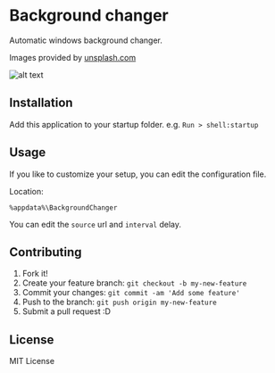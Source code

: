# Background changer

Automatic windows background changer.

Images provided by [unsplash.com](https://unsplash.com/)

![alt text](https://source.unsplash.com/random/340x191 "Source: unsplash.com")

## Installation

Add this application to your startup folder. e.g. ``Run > shell:startup``

## Usage

If you like to customize your setup, you can edit the configuration file.

Location:
```
%appdata%\BackgroundChanger
```

You can edit the ``source`` url and ``interval`` delay.

## Contributing

1. Fork it!
2. Create your feature branch: `git checkout -b my-new-feature`
3. Commit your changes: `git commit -am 'Add some feature'`
4. Push to the branch: `git push origin my-new-feature`
5. Submit a pull request :D

## License

MIT License